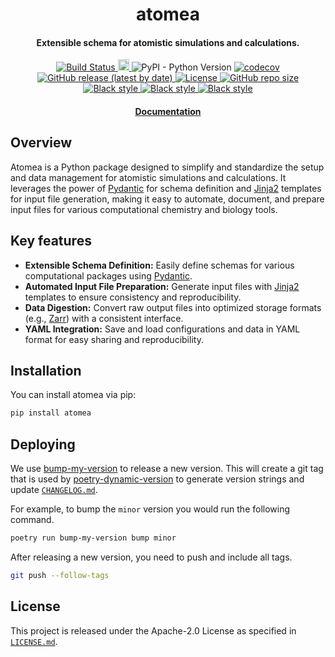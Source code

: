 <h1 align="center">atomea</h1>
<h4 align="center">Extensible schema for atomistic simulations and calculations.</h4>
<p align="center">
    <a href="https://github.com/oasci/atomea/actions/workflows/tests.yml">
        <img src="https://github.com/oasci/atomea/actions/workflows/tests.yml/badge.svg" alt="Build Status ">
    </a>
    <a href="https://badge.fury.io/py/atomea">
        <img src="https://badge.fury.io/py/atomea.svg" alt="PyPI version" height="18">
    </a>
    <img alt="PyPI - Python Version" src="https://img.shields.io/pypi/pyversions/atomea">
    <a href="https://codecov.io/gh/oasci/simlify">
        <img src="https://codecov.io/gh/oasci/simlify/branch/main/graph/badge.svg" alt="codecov">
    </a>
    <a href="https://github.com/oasci/atomea/releases">
        <img src="https://img.shields.io/github/v/release/oasci/atomea" alt="GitHub release (latest by date)">
    </a>
    <a href="https://github.com/oasci/atomea/blob/main/LICENSE" target="_blank">
        <img src="https://img.shields.io/github/license/oasci/atomea" alt="License">
    </a>
    <a href="https://github.com/oasci/atomea/" target="_blank">
        <img src="https://img.shields.io/github/repo-size/oasci/atomea" alt="GitHub repo size">
    </a>
    <a href="https://github.com/psf/black" target="_blank">
        <img src="https://img.shields.io/badge/code%20style-black-000000.svg" alt="Black style">
    </a>
    <a href="https://github.com/PyCQA/pylint" target="_blank">
        <img src="https://img.shields.io/badge/linting-pylint-yellowgreen" alt="Black style">
    </a>
    <a href="https://github.com/astral-sh/ruff" target="_blank">
        <img src="https://img.shields.io/endpoint?url=https://raw.githubusercontent.com/astral-sh/ruff/main/assets/badge/v2.json" alt="Black style">
    </a>
</p>
<h4 align="center"><a href="https://atomea.oasci.org">Documentation</a></h4>

## Overview

Atomea is a Python package designed to simplify and standardize the setup and data management for atomistic simulations and calculations.
It leverages the power of [Pydantic][pydantic] for schema definition and [Jinja2][jinja] templates for input file generation, making it easy to automate, document, and prepare input files for various computational chemistry and biology tools.

## Key features

-   **Extensible Schema Definition:** Easily define schemas for various computational packages using [Pydantic][pydantic].
-   **Automated Input File Preparation:** Generate input files with [Jinja2][jinja] templates to ensure consistency and reproducibility.
-   **Data Digestion:** Convert raw output files into optimized storage formats (e.g., [Zarr][zarr]) with a consistent interface.
-   **YAML Integration:** Save and load configurations and data in YAML format for easy sharing and reproducibility.

## Installation

You can install atomea via pip:

```bash
pip install atomea
```

## Deploying

We use [bump-my-version](https://github.com/callowayproject/bump-my-version) to release a new version.
This will create a git tag that is used by [poetry-dynamic-version](https://github.com/mtkennerly/poetry-dynamic-versioning) to generate version strings and update [`CHANGELOG.md`](https://gitlab.com/oasci/software/atomea/-/blob/main/CHANGELOG.md).

For example, to bump the `minor` version you would run the following command.

```bash
poetry run bump-my-version bump minor
```

After releasing a new version, you need to push and include all tags.

```bash
git push --follow-tags
```

## License

This project is released under the Apache-2.0 License as specified in [`LICENSE.md`](https://gitlab.com/oasci/software/atomea/-/blob/main/LICENSE.md).

<!-- REFERENCES -->

[pydantic]: https://docs.pydantic.dev/latest/
[jinja]: https://palletsprojects.com/p/jinja/
[zarr]: https://zarr.dev/
